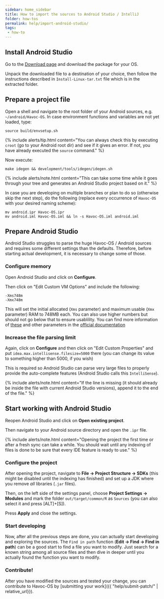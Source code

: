 ```yaml
---
sidebar: home_sidebar
title: How to import the sources to Android Studio / IntelliJ
folder: how-tos
permalink: help/import-android-studio/
tags:
 - how-to
---
```


## Install Android Studio

Go to the [Download page](https://developer.android.com/studio/index.html#downloads) and download the package for your OS.

Unpack the downloaded file to a destination of your choice, then follow the instructions described in `Install-Linux-tar.txt` file which is in the extracted folder.


## Prepare a project file

Open a shell and navigate to the root folder of your Android sources, e.g. `~/android/Havoc-OS`.
In case environment functions and variables are not yet loaded, type:

```
source build/envsetup.sh
```

{% include alerts/tip.html content="You can always check this by executing `croot` (go to your Android root dir) and see if it gives an error. If not, you have already executed the `source` command." %}

Now execute:

```
make idegen && development/tools/idegen/idegen.sh
```

{% include alerts/note.html content="This can take some time while it goes through your tree and generates an Android Studio project based on it." %}

In case you are developing on multiple branches or plan to do so (otherwise skip the next step), do the following (replace every occurrence of `Havoc-OS` with your desired naming scheme):

```
mv android.ipr Havoc-OS.ipr
mv android.iml Havoc-OS.iml && ln -s Havoc-OS.iml android.iml
```

## Prepare Android Studio

Android Studio struggles to parse the huge Havoc-OS / Android sources and requires some different settings than the defaults. Therefore, before starting actual development, it is necessary to change some of those.

### Configure memory

Open Android Studio and click on **Configure**.

Then click on "Edit Custom VM Options" and include the following:

```
-Xms748m
-Xmx748m
```

This will set the initial allocated (`Xms` parameter) and maximum usable (`Xmx` parameter) RAM to 748MB each. You can also use higher numbers but should not go below that to ensure usablility. You can find more information of [these](https://developer.android.com/studio/intro/studio-config.html#adjusting_heap_size) and other parameters in the [official documentation](https://developer.android.com/studio/intro/studio-config.html)

### Increase the file parsing limit

Again, click on **Configure** and then click on "Edit Custom Properties" and put `idea.max.intellisense.filesize=5000` there (you can change its value to something higher than 5000, if you wish)

This is required so Android Studio can parse very large files to properly provide the auto-complete features (Android Studio calls this `IntelliSense`).

{% include alerts/note.html content="If the line is missing (it should already be inside the file with current Android Studio versions), append it to the end of the file." %}

## Start working with Android Studio

Reopen Android Studio and click on **Open existing project**.

Then navigate to your Android source directory and open the `.ipr` file.

{% include alerts/note.html content="Opening the project the first time or after a fresh sync can take a while. You should wait until any indexing of files is done to be sure that every IDE feature is ready to use." %}

### Configure the project

After opening the project, navigate to **File -> Project Structure -> SDKs** (this might be disabled until the indexing has finished) and set up a JDK where you remove _all_ libraries (`.jar` files).

Then, on the left side of the settings panel, choose **Project Settings -> Modules** and mark the folder `out/target/common/R` as `Sources` (you can also select it and press [ALT]+[S]).

Press **Apply** and close the settings.

### Start developing

Now, after all the previous steps are done, you can actually start developing and exploring the sources. The `Find in path` function (**Edit -> Find -> Find in path**) can be a good start to find a file you want to modify. Just search for a known string among all source files and then dive in deeper until you actually found the function you want to modify.

### Contribute!

After you have modified the sources and tested your change, you can contribute to Havoc-OS by [submitting your work]({{ "help/submit-patch/" | relative_url}}).

